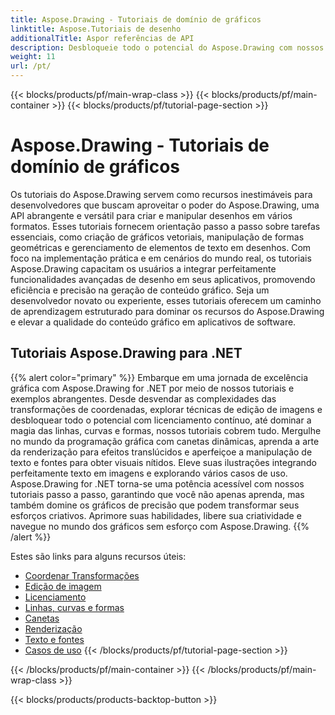 ```yaml
---
title: Aspose.Drawing - Tutoriais de domínio de gráficos
linktitle: Aspose.Tutoriais de desenho
additionalTitle: Aspor referências de API
description: Desbloqueie todo o potencial do Aspose.Drawing com nossos tutoriais abrangentes. Domine a manipulação gráfica em vários idiomas para obter recursos visuais e eficiência de software aprimorados.
weight: 11
url: /pt/
---
```


{{< blocks/products/pf/main-wrap-class >}}
{{< blocks/products/pf/main-container >}}
{{< blocks/products/pf/tutorial-page-section >}}

# Aspose.Drawing - Tutoriais de domínio de gráficos


Os tutoriais do Aspose.Drawing servem como recursos inestimáveis para desenvolvedores que buscam aproveitar o poder do Aspose.Drawing, uma API abrangente e versátil para criar e manipular desenhos em vários formatos. Esses tutoriais fornecem orientação passo a passo sobre tarefas essenciais, como criação de gráficos vetoriais, manipulação de formas geométricas e gerenciamento de elementos de texto em desenhos. Com foco na implementação prática e em cenários do mundo real, os tutoriais Aspose.Drawing capacitam os usuários a integrar perfeitamente funcionalidades avançadas de desenho em seus aplicativos, promovendo eficiência e precisão na geração de conteúdo gráfico. Seja um desenvolvedor novato ou experiente, esses tutoriais oferecem um caminho de aprendizagem estruturado para dominar os recursos do Aspose.Drawing e elevar a qualidade do conteúdo gráfico em aplicativos de software.

## Tutoriais Aspose.Drawing para .NET
{{% alert color="primary" %}}
Embarque em uma jornada de excelência gráfica com Aspose.Drawing for .NET por meio de nossos tutoriais e exemplos abrangentes. Desde desvendar as complexidades das transformações de coordenadas, explorar técnicas de edição de imagens e desbloquear todo o potencial com licenciamento contínuo, até dominar a magia das linhas, curvas e formas, nossos tutoriais cobrem tudo. Mergulhe no mundo da programação gráfica com canetas dinâmicas, aprenda a arte da renderização para efeitos translúcidos e aperfeiçoe a manipulação de texto e fontes para obter visuais nítidos. Eleve suas ilustrações integrando perfeitamente texto em imagens e explorando vários casos de uso. Aspose.Drawing for .NET torna-se uma potência acessível com nossos tutoriais passo a passo, garantindo que você não apenas aprenda, mas também domine os gráficos de precisão que podem transformar seus esforços criativos. Aprimore suas habilidades, libere sua criatividade e navegue no mundo dos gráficos sem esforço com Aspose.Drawing.
{{% /alert %}}

Estes são links para alguns recursos úteis:
 
- [Coordenar Transformações](./net/coordinate-transformations/)
- [Edição de imagem](./net/image-editing/)
- [Licenciamento](./net/licensing/)
- [Linhas, curvas e formas](./net/lines-curves-and-shapes/)
- [Canetas](./net/pens/)
- [Renderização](./net/rendering/)
- [Texto e fontes](./net/text-and-fonts/)
- [Casos de uso](./net/use-cases/)
{{< /blocks/products/pf/tutorial-page-section >}}

{{< /blocks/products/pf/main-container >}}
{{< /blocks/products/pf/main-wrap-class >}}

{{< blocks/products/products-backtop-button >}}
